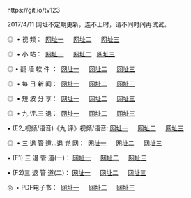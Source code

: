 <p>https://git.io/tv123<p>2017/4/11 网址不定期更新，连不上时，请不同时间再试试。
<p>◎   • 视 频： 
<a href="http://323.ddns.name/tv/index.html" target="_blank">网址一</a> 　 
<a href="http://323.ddns.name/9018.html" target="_blank">网址二</a> 　 
<a href="http://323.ddns.name/9449.html" target="_blank">网址三</a></p>
<p>◎ </span>  •  小 站：  
<a href="http://323.ddns.name/go/tv4.html" target="_blank">网址一</a> 　 
<a href="http://323.ddns.name/go/tv5.html" target="_blank">网址二</a>   
<a href="http://323.ddns.name/go/tv6.html" target="_blank">网址三</a></p>
<p>◎  • 翻 墙 软 件 ：  
<a href="http://323.ddns.name/ff/index.html" target="_blank">网址一</a> 　 
<a href="http://323.ddns.name/s/read/a1_nd.html" target="_blank">网址二</a> 　 
<a href="http://323.ddns.name/ff/index.html" target="_blank">网址三</a></p>
<p>◎ </span>  • 每 日 新 闻：  
<a href="http://323.ddns.name/day/index.html" target="_blank">网址一</a> 　 
<a href="http://323.ddns.name/day/index.html" target="_blank">网址二</a> 　 
<a href="http://323.ddns.name/day/index.html" target="_blank">网址三</a></p>
<p>◎ </span>  • 短 波 分 享：  
<a href="http://323.ddns.name/h/index.html" target="_blank">网址一</a> 　 
<a href="http://323.ddns.name/h/index.html" target="_blank">网址二</a> 　 
<a href="http://323.ddns.name/h/index.html" target="_blank">网址三</a></p>
<p>◎   • 九 评.三 退：  
<a href="http://323.ddns.name/tt/index.html" target="_blank">网址一</a> 　 
<a href="http://323.ddns.name/v2/index.html" target="_blank">网址二</a> 　 
<a href="http://323.ddns.name/t/index.html" target="_blank">网址三</a> 　</p>
<p>  • (E2_视频/语音)《九 评》视频/语音: 
<a href="http://323.ddns.name/7738.html" target="_blank">网址一</a> 　 
<a href="http://323.ddns.name/7614.html" target="_blank">网址二</a> 　 
<a href="http://323.ddns.name/7633.html" target="_blank">网址三</a></p>
<p>◎   • 三 退 管 道...退 党 网：  
<a href="http://323.ddns.name/go/td1.html" target="_blank">网址一</a> 　 
<a href="http://323.ddns.name/go/td2.html" target="_blank">网址二</a> 　 
<a href="http://323.ddns.name/go/td3.html" target="_blank">网址三</a></p>
<p>  • (F1) 三 退 管 道(一)： 
<a href="http://323.ddns.name/dd/" target="_blank">网址一</a> 　 
<a href="http://323.ddns.name/s/read/a1_tdx.html" target="_blank">网址二</a> 　 
<a href="http://323.ddns.name/dd/" target="_blank">网址三</a></p>
<p>  • (F2)三 退 管 道(二)： 
<a href="http://323.ddns.name/d/" target="_blank">网址一</a> 　 
<a href="http://323.ddns.name/d/" target="_blank">网址二</a> 　 
<a href="http://323.ddns.name/d/" target="_blank">网址三</a></p>
<p>◎   • PDF电子书：  
<a href="http://323.ddns.name/p/" target="_blank">网址一</a> 　 
<a href="http://323.ddns.name/p/" target="_blank">网址二</a> 　 
<a href="http://323.ddns.name/p/" target="_blank">网址三</a></p>
